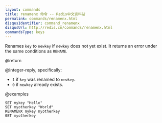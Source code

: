 ```yaml
---
layout: commands
title: renamenx 命令 -- Redis中文资料站
permalink: commands/renamenx.html
disqusIdentifier: command_renamenx
disqusUrl: http://redis.cn/commands/renamenx.html
commandsType: keys
---
```


Renames `key` to `newkey` if `newkey` does not yet exist.
It returns an error under the same conditions as `RENAME`.

@return

@integer-reply, specifically:

* `1` if `key` was renamed to `newkey`.
* `0` if `newkey` already exists.

@examples

```cli
SET mykey "Hello"
SET myotherkey "World"
RENAMENX mykey myotherkey
GET myotherkey
```
